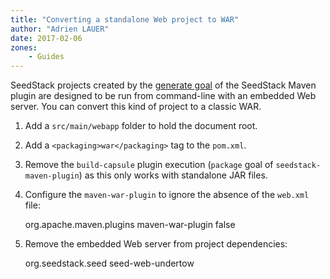 ```yaml
---
title: "Converting a standalone Web project to WAR"
author: "Adrien LAUER"
date: 2017-02-06
zones:
    - Guides
---
```


SeedStack projects created by the [generate goal](/docs/overview/maven-plugin/generate) of the SeedStack Maven plugin are
designed to be run from command-line with an embedded Web server. You can convert this kind of project to a classic WAR.<!--more-->

1. Add a `src/main/webapp` folder to hold the document root.
2. Add a `<packaging>war</packaging>` tag to the `pom.xml`.
3. Remove the `build-capsule` plugin execution (`package` goal of `seedstack-maven-plugin`) as this only works with 
standalone JAR files.
4. Configure the `maven-war-plugin` to ignore the absence of the `web.xml` file:

    <build>
         <pluginManagement>
             <plugins>
                 <plugin>
                     <groupId>org.apache.maven.plugins</groupId>
                     <artifactId>maven-war-plugin</artifactId>
                     <configuration>
                         <failOnMissingWebXml>false</failOnMissingWebXml>
                     </configuration>
                 </plugin>
             </plugins>
         </pluginManagement>
    </build>
         
5. Remove the embedded Web server from project dependencies:

    <dependency>
        <groupId>org.seedstack.seed</groupId>
        <artifactId>seed-web-undertow</artifactId>
    </dependency>
                
                
